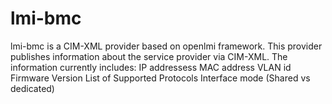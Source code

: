 # lmi-bmc
lmi-bmc is a CIM-XML provider based on openlmi framework. This provider publishes information about the service provider via CIM-XML. 
The information currently includes:
  IP addressess
  MAC address
  VLAN id
  Firmware Version
  List of Supported Protocols
  Interface mode (Shared vs dedicated)
  

